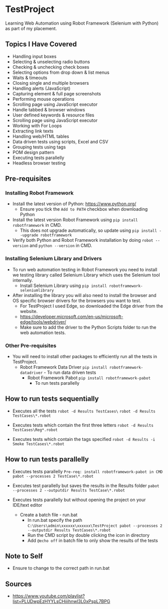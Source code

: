 # TestProject

Learning Web Automation using Robot Framework (Selenium with Python) as part of my placement.

## Topics I Have Covered

- Handling input boxes
- Selecting & unselecting radio buttons
- Checking & unchecking check boxes
- Selecting options from drop down & list menus
- Waits & timeouts
- Closing single and multiple browsers
- Handling alerts (JavaScript)
- Capturing element & full page screenshots
- Performing mouse operations
- Scrolling page using JavaScript executor
- Handle tabbed & browser windows
- User defined keywords & resource files
- Scrolling page using JavaScript executor
- Working with For Loops
- Extracting link texts
- Handling web/HTML tables
- Data driven tests using scripts, Excel and CSV
- Grouping tests using tags
- POM design pattern
- Executing tests parallelly
- Headless browser testing

## Pre-requisites

### Installing Robot Framework

- Install the latest version of Python: <https://www.python.org/>
  - Ensure you tick the `Add to PATH` checkbox when downloading Python
- Install the latest version Robot Framework using ``` pip install robotframework ``` in CMD.
  - This does not upgrade automatically, so update using ``` pip install --upgrade robotframework ```
- Verify both Python and Robot Framework installation by doing ``` robot --version ``` and ``` python --version ``` in CMD.

### Installing Selenium Library and Drivers

- To run web automation testing in Robot Framework you need to install we testing library called Selenium Library which uses the Selenium tool internally. 
    - Install Selenium Library using ``` pip install robotframework-seleniumlibrary ```
- After installing the library you will also need to install the browser and OS specific browser drivers for the browsers you want to test. 
    - For TestProject I used Edge, so downloaded the Edge driver from the website. 
    - https://developer.microsoft.com/en-us/microsoft-edge/tools/webdriver/
    - Make sure to add the driver to the Python Scripts folder to run the web automation tests. 

### Other Pre-requisites  

- You will need to install other packages to efficiently run all the tests in TestProject.
  - Robot Framework Data Driver ``` pip install robotframework-datadriver ```
        - To run data driven tests
    - Robot Framework Pabot ``` pip install robotframework-pabot ```
      - To run tests parallelly

## How to run tests sequentially

- Executes all the tests
``` robot -d Results TestCases\ ```
``` robot -d Results TestCases\*.robot ```

- Executes tests which contain the first three letters
``` robot -d Results TestCases\Reg*.robot ```

- Executes tests which contain the tags specified
``` robot -d Results -i Smoke TestCases\*.robot ```

## How to run tests parallelly

- Executes tests parallelly
``` Pre-req: install robotframework-pabot in CMD ```
``` pabot --processes 2 TestCase\*.robot ```

- Executes test parallelly but saves the results in the Results folder
``` pabot --processes 2 --outputdir Results TestCase\*.robot ```

- Executes tests parallelly but without opening the project on your IDE/text editor
  - Create a batch file - run.bat
    - In run.bat specify the path
 ``` C:\Users\admin\xxxxxx\xxxxxx\TestProject pabot --processes 2 --outputdir Results TestCases\*.robot ```
    - Run the CMD script by double clicking the icon in directory
    - Add `@echo off` in batch file to only show the results of the tests

## Note to Self

- Ensure to change to the correct path in run.bat

## Sources

- <https://www.youtube.com/playlist?list=PLUDwpEzHYYLsCHiiihnwl3L0xPspL7BPG>
